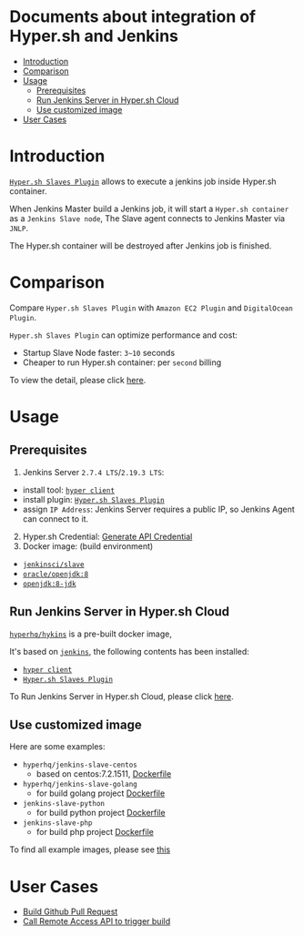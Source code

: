 Documents about integration of Hyper.sh and Jenkins
===================================================

<!-- TOC depthFrom:1 depthTo:6 withLinks:1 updateOnSave:1 orderedList:0 -->

- [Introduction](#introduction)
- [Comparison](#comparison)
- [Usage](#usage)
	- [Prerequisites](#prerequisites)
	- [Run Jenkins Server in Hyper.sh Cloud](#run-jenkins-server-in-hypersh-cloud)
	- [Use customized image](#use-customized-image)
- [User Cases](#user-cases)

<!-- /TOC -->

# Introduction

[`Hyper.sh Slaves Plugin`](https://github.com/jenkinsci/hyper-slaves-plugin) allows to execute a jenkins job inside Hyper.sh container.

When Jenkins Master build a Jenkins job, it will start a `Hyper.sh container` as a `Jenkins Slave node`, The Slave agent connects to Jenkins Master via `JNLP`.

The Hyper.sh container will be destroyed after Jenkins job is finished.


# Comparison

Compare `Hyper.sh Slaves Plugin` with `Amazon EC2 Plugin` and `DigitalOcean Plugin`.

`Hyper.sh Slaves Plugin` can optimize performance and cost:  
- Startup Slave Node faster: `3~10` seconds
- Cheaper to run Hyper.sh container: per `second` billing

To view the detail, please click [here](compare/README.md).

# Usage


## Prerequisites

1. Jenkins Server `2.7.4 LTS`/`2.19.3 LTS`:
  - install tool: [`hyper client`](https://docs.hyper.sh/GettingStarted/install.html)
  - install plugin: [`Hyper.sh Slaves Plugin`](https://wiki.jenkins-ci.org/display/JENKINS/Hyper_+Slaves+Plugin)
  - assign `IP Address`: Jenkins Server requires a public IP, so Jenkins Agent can connect to it.
2. Hyper.sh Credential: [Generate API Credential]( https://docs.hyper.sh/GettingStarted/generate_api_credential.html)
3. Docker image: (build environment)
  - [`jenkinsci/slave`](https://hub.docker.com/r/jenkinsci/slave/)
  - [`oracle/openjdk:8`](https://hub.docker.com/r/oracle/openjdk/)
  - [`openjdk:8-jdk`](https://hub.docker.com/_/openjdk/)



## Run Jenkins Server in Hyper.sh Cloud

[`hyperhq/hykins`](https://github.com/hyperhq/hykins) is a pre-built docker image,

It's based on [`jenkins`](https://hub.docker.com/_/jenkins/), the following contents has been installed:  
- [`hyper client`](https://docs.hyper.sh/GettingStarted/install.html)
- [`Hyper.sh Slaves Plugin`](https://wiki.jenkins-ci.org/display/JENKINS/Hyper_+Slaves+Plugin)

To Run Jenkins Server in Hyper.sh Cloud, please click [here](https://github.com/hyperhq/hykins#quickstart).

## Use customized image

Here are some examples:
- `hyperhq/jenkins-slave-centos`
  - based on centos:7.2.1511, [Dockerfile](https://github.com/hyperhq/jenkins-image-slave/blob/master/jenkins-slave-centos)
- `hyperhq/jenkins-slave-golang`
  - for build golang project [Dockerfile](https://github.com/hyperhq/jenkins-image-slave/tree/master/jenkins-slave-golang)
- `jenkins-slave-python`
  - for build python project [Dockerfile](https://github.com/hyperhq/jenkins-image-slave/tree/master/jenkins-slave-python)
- `jenkins-slave-php`
  - for build php project [Dockerfile](https://github.com/hyperhq/jenkins-image-slave/tree/master/jenkins-slave-php/base)

To find all example images, please see [this](https://hub.docker.com/search/?q=hyperhq%2Fjenkins-slave)

# User Cases

- [Build Github Pull Request](use-case/build-github-pull-request)
- [Call Remote Access API to trigger build](use-case/remote-access-api)
